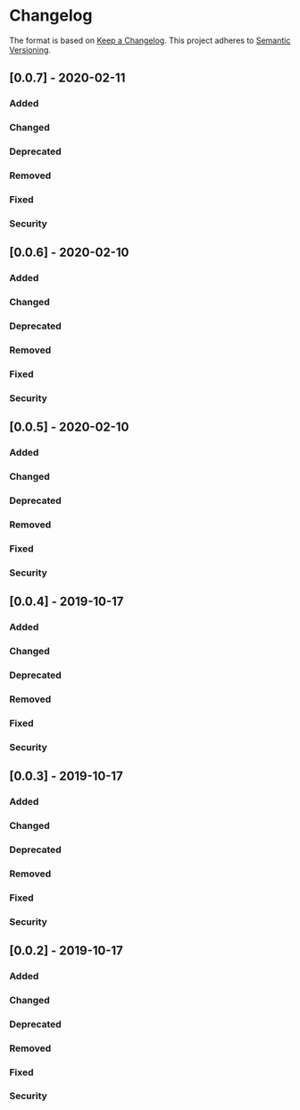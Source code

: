 # Changelog
The format is based on [Keep a Changelog](https://keepachangelog.com/en/1.0.0/).
This project adheres to [Semantic Versioning](https://semver.org/spec/v2.0.0.html).

## [0.0.7] - 2020-02-11

### Added

### Changed

### Deprecated

### Removed

### Fixed

### Security

## [0.0.6] - 2020-02-10

### Added

### Changed

### Deprecated

### Removed

### Fixed

### Security

## [0.0.5] - 2020-02-10

### Added

### Changed

### Deprecated

### Removed

### Fixed

### Security

## [0.0.4] - 2019-10-17

### Added

### Changed

### Deprecated

### Removed

### Fixed

### Security

## [0.0.3] - 2019-10-17

### Added

### Changed

### Deprecated

### Removed

### Fixed

### Security

## [0.0.2] - 2019-10-17

### Added

### Changed

### Deprecated

### Removed

### Fixed

### Security
